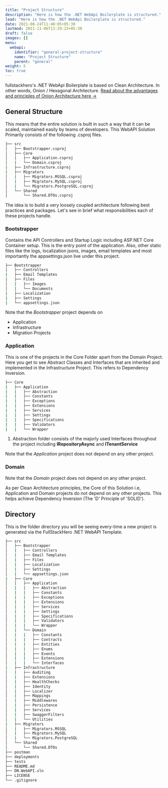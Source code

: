 ```yaml
---
title: "Project Structure"
description: "Here is how the .NET WebApi Boilerplate is structured."
lead: "Here is how the .NET WebApi Boilerplate is structured."
date: 2021-08-24T11:40:05+05:30
lastmod: 2021-11-06T13:29:23+05:30
draft: false
images: []
menu:
  webapi:
    identifier: "general-project-structure"
    name: "Project Structure"
    parent: "general"
weight: 5
toc: true
---
```


fullstackhero's .NET WebApi Boilerplate is based on Clean Architecture. In other words, Onion / Hexagonal Architecture. [Read about the advantages and principles of Onion Architecture here →]("https://codewithmukesh.com/blog/onion-architecture-in-aspnet-core/")

## General Structure

This means that the entire solution is built in such a way that it can be scaled, maintained easily by teams of developers. This WebAPI Solution Primarily consists of the following .csproj files.

```bash
├── src
│   ├── Bootstrapper.csproj
│   ├── Core
│   |   ├── Application.csproj
│   |   └── Domain.csproj
|   ├── Infrastructure.csproj
|   ├── Migrators
│   |   ├── Migrators.MSSQL.csproj
│   |   ├── Migrators.MySQL.csproj
│   |   └── Migrators.PostgreSQL.csproj
│   └── Shared
│       └── Shared.DTOs.csproj
```

The idea is to build a very loosely coupled architecture following best practices and packages. Let's see in brief what responsibilities each of these projects handle.

### Bootstrapper
Contains the API Controllers and Startup Logic including ASP.NET Core Container setup. This is the entry point of the application. Also, other static files like the logs, localization jsons, images, email templates and most importantly the appsettings.json live under this project.

```bash
├── Bootstrapper
|   ├── Controllers
|   ├── Email Templates
|   ├── Files
│   |   ├── Images
│   |   └── Documents
|   ├── Localization
|   ├── Settings
|   └── appsettings.json
```

Note that the *Bootstrapper* project depends on
- Application
- Infrastructure
- Migration Projects

### Application

This is one of the projects in the Core Folder apart from the Domain Project. Here you get to see Abstract Classes and Interfaces that are inherited and implemented in the Infrastructure Project. This refers to Dependency Inversion.

``` bash
├── Core
|   ├── Application
|   |   ├── Abstraction
|   |   ├── Constants
|   |   ├── Exceptions
|   |   ├── Extensions
|   |   ├── Services
|   |   ├── Settings
|   |   ├── Specifications
|   |   ├── Validators
|   |   └── Wrapper

```

1. Abstraction folder consists of the majorly used Interfaces throughout the project including **IRepositoryAsync**  and **ITenantService**

Note that the *Application* project does not depend on any other project.

### Domain

Note that the *Domain* project does not depend on any other project.


As per Clean Architecture principles, the Core of this Solution i.e, Application and Domain projects do not depend on any other projects. This helps achieve Dependency Inversion (The 'D' Principle of 'SOLID').

## Directory

This is the folder directory you will be seeing every-time a new project is generated via the FullStackHero .NET WebAPI Template.
```bash
├── src
│   ├── Bootstrapper
│   |   ├── Controllers
│   |   ├── Email Templates
│   |   ├── Files
│   |   ├── Localization
│   |   ├── Settings
│   |   └── appsettings.json
|   ├── Core
│   |   ├── Application
│   |   |   ├── Abstraction
│   |   |   ├── Constants
│   |   |   ├── Exceptions
│   |   |   ├── Extensions
│   |   |   ├── Services
│   |   |   ├── Settings
│   |   |   ├── Specifications
│   |   |   ├── Validators
│   |   |   └── Wrapper
│   |   └── Domain
│   |   |   ├── Constants
│   |   |   ├── Contracts
│   |   |   ├── Entities
│   |   |   ├── Enums
│   |   |   ├── Events
│   |   |   ├── Extensions
│   |   |   └── Interfaces
|   ├── Infrastructure
│   |   ├── Auditing
│   |   ├── Extensions
│   |   ├── HealthChecks
│   |   ├── Identity
│   |   ├── Localizer
│   |   ├── Mappings
│   |   ├── Middlewares
│   |   ├── Persistence
│   |   ├── Services
│   |   ├── SwaggerFilters
│   |   └── Utilities
|   ├── Migrators
│   |   ├── Migrators.MSSQL
│   |   ├── Migrators.MySQL
│   |   └── Migrators.PostgreSQL
│   └── Shared
│       └── Shared.DTOs
├── postman
├── deployments
├── tests
├── README.md
├── DN.WebAPI.sln
├── LICENSE
└── .gitignore
```
